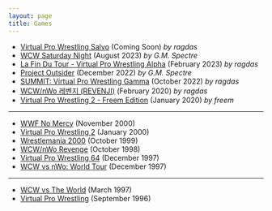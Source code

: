 ```yaml
---
layout: page
title: Games
---
```


- [Virtual Pro Wrestling Salvo](../salvo/) (Coming Soon) *by ragdas*
- [WCW Saturday Night](../wcwsatnight/) (August 2023) *by G.M. Spectre*
- [La Fin Du Tour - Virtual Pro Wrestling Alpha](../lafindutour/) (February 2023) *by ragdas*
- [Project Outsider](../project-outsider/) (December 2022) *by G.M. Spectre*
- [SUMMIT: Virtual Pro Wrestling Gamma](../summit/) (October 2022) *by ragdas*
- [WCW/nWo 레벤지 (REVENJI)](../revenji/) (February 2020) *by ragdas*
- [Virtual Pro Wrestling 2 - Freem Edition](../vpw2-fe/) (January 2020) *by freem*

----

- [WWF No Mercy](../nomercy/) (November 2000)
- [Virtual Pro Wrestling 2](../vpw2/) (January 2000)
- [Wrestlemania 2000](../wm2k/) (October 1999)
- [WCW/nWo Revenge](../revenge/) (October 1998)
- [Virtual Pro Wrestling 64](../vpw64/) (December 1997)
- [WCW vs nWo: World Tour](../worldtour/) (December 1997)

----

- [WCW vs The World](../vsworld/) (March 1997)
- [Virtual Pro Wrestling](../vpw/) (September 1996)
